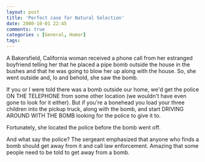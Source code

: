 ```yaml
---
layout: post
title: 'Perfect case for Natural Selection'
date: 2000-10-01 22:45
comments: true
categories : [General, Humor]
tags:
---
```

A Bakersfield, California woman received a phone call from her estranged boyfriend telling her that he placed a pipe bomb outside the house in the bushes and that he was going to blow her up along with the house. So, she went outside and, lo and behold, she saw the bomb.

If you or I were told there was a bomb outside our home, we'd get the police ON THE TELEPHONE from some other location (we wouldn't have even gone to look for it either). But if you're a bonehead you load your three children into the pickup truck, along with the bomb, and start DRIVING AROUND WITH THE BOMB looking for the police to give it to.

Fortunately, she located the police before the bomb went off.

And what say the police? The sergeant emphasized that anyone who finds a bomb should get away from it and call law enforcement. Amazing that some people need to be told to get away from a bomb. 

